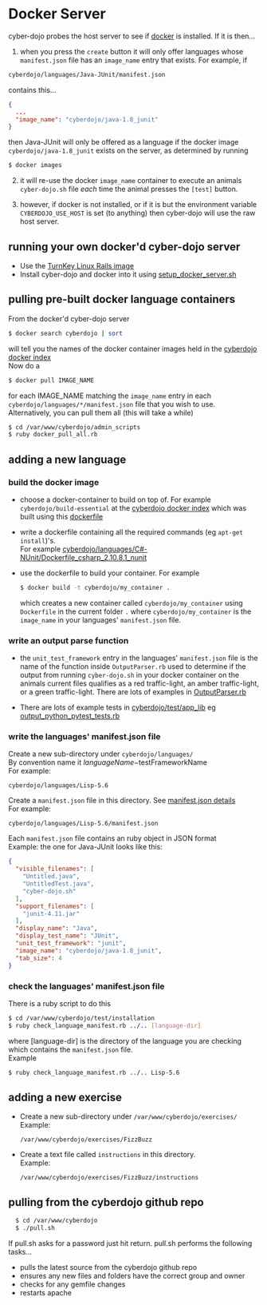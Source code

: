 
Docker Server
=============
cyber-dojo probes the host server to see if [docker](https://www.docker.io/)
is installed. If it is then...

1. when you press the <code>create</code> button it will only offer languages whose <code>manifest.json</code> file
has an <code>image_name</code> entry that exists. For example, if
```bash
cyberdojo/languages/Java-JUnit/manifest.json
```
contains this...
```json
{
  ...
  "image_name": "cyberdojo/java-1.8_junit"
}
```
then Java-JUnit will only be offered as a language
if the docker image `cyberdojo/java-1.8_junit` exists
on the server, as determined by running<br/>
```bash
$ docker images
```

2. it will re-use the docker `image_name` container to execute an animals
`cyber-dojo.sh` file *each* time the animal presses the `[test]` button.

3. however, if docker is not installed, or if it is but the environment variable
`CYBERDOJO_USE_HOST` is set (to anything) then cyber-dojo will use the raw
host server.


running your own docker'd cyber-dojo server
-------------------------------------------
  * Use the [TurnKey Linux Rails image](http://www.turnkeylinux.org/rails)
  * Install cyber-dojo and docker into it using
    [setup_docker_server.sh](https://raw.githubusercontent.com/JonJagger/cyberdojo/master/admin_scripts/setup_docker_server.sh)


pulling pre-built docker language containers
--------------------------------------------
From the docker'd cyber-dojo server
```bash
$ docker search cyberdojo | sort
```
will tell you the names of the docker container images held in the
[cyberdojo docker index](https://index.docker.io/u/cyberdojo/)
<br>Now do a
```bash
$ docker pull IMAGE_NAME
```
for each IMAGE_NAME matching the `image_name` entry in
each `cyberdojo/languages/*/manifest.json` file that you wish to use.
Alternatively, you can pull them all (this will take a while)
```bash
$ cd /var/www/cyberdojo/admin_scripts
$ ruby docker_pull_all.rb
```


adding a new language
---------------------

### build the docker image

  * choose a docker-container to build on top of. For example
    `cyberdojo/build-essential`
    at the [cyberdojo docker index](https://index.docker.io/u/cyberdojo/)
    which was built using this [dockerfile](https://github.com/JonJagger/cyberdojo/blob/master/languages/C-assert/Dockerfile_build_essential)

  * write a dockerfile containing all the
    required commands (eg `apt-get install`)'s.
    <br>For example
    [cyberdojo/languages/C#-NUnit/Dockerfile_csharp_2.10.8.1_nunit](https://github.com/JonJagger/cyberdojo/blob/master/languages/C%23-NUnit/Dockerfile_csharp_2.10.8.1_nunit)

  * use the dockerfile to build your container. For example
    ```bash
    $ docker build -t cyberdojo/my_container .
    ```
    which creates a new container called `cyberdojo/my_container`
    using `Dockerfile` in the current folder `.`
    where `cyberdojo/my_container` is the `image_name` in your
    languages' `manifest.json` file.


### write an output parse function

  * the `unit_test_framework` entry in the languages' `manifest.json`
    file is the name of the function inside `OutputParser.rb`
    used to determine if the output from running `cyber-dojo.sh` in your docker
    container on the animals current files qualifies as a red traffic-light, an amber
    traffic-light, or a green traffic-light.
    There are lots of examples in
    [OutputParser.rb](https://github.com/JonJagger/cyberdojo/blob/master/app/lib/OutputParser.rb)

  * There are lots of example tests in
    [cyberdojo/test/app_lib](https://github.com/JonJagger/cyberdojo/tree/master/test/app_lib)
    eg
    [output_python_pytest_tests.rb](https://github.com/JonJagger/cyberdojo/blob/master/test/app_lib/output_python_pytest_tests.rb)

### write the languages' manifest.json file

Create a new sub-directory under `cyberdojo/languages/`
<br>By convention name it $languageName-$testFrameworkName
<br>For example:
  ```
  cyberdojo/languages/Lisp-5.6
  ```
Create a `manifest.json` file in this directory.
See [manifest.json details](misc.md)
<br>For example:
  ```
  cyberdojo/languages/Lisp-5.6/manifest.json
  ```
Each `manifest.json` file contains an ruby object in JSON format
<br>Example: the one for Java-JUnit looks like this:
```json
{
  "visible_filenames": [
    "Untitled.java",
    "UntitledTest.java",
    "cyber-dojo.sh"
  ],
  "support_filenames": [
    "junit-4.11.jar"
  ],
  "display_name": "Java",
  "display_test_name": "JUnit",
  "unit_test_framework": "junit",
  "image_name": "cyberdojo/java-1.8_junit",
  "tab_size": 4
}
```

### check the languages' manifest.json file
There is a ruby script to do this
```bash
$ cd /var/www/cyberdojo/test/installation
$ ruby check_language_manifest.rb ../.. [language-dir]
```
where [language-dir] is the directory of the language you are checking
which contains the `manifest.json` file.
<br>Example
```bash
$ ruby check_language_manifest.rb ../.. Lisp-5.6
```


adding a new exercise
---------------------
  * Create a new sub-directory under `/var/www/cyberdojo/exercises/`
    <br>Example:
    ```
    /var/www/cyberdojo/exercises/FizzBuzz
    ```
  * Create a text file called `instructions` in this directory.
    <br>Example:
    ```
    /var/www/cyberdojo/exercises/FizzBuzz/instructions
    ```


pulling from the cyberdojo github repo
--------------------------------------
```bash
  $ cd /var/www/cyberdojo
  $ ./pull.sh
```
If pull.sh asks for a password just hit return.
pull.sh performs the following tasks...
  * pulls the latest source from the cyberdojo github repo
  * ensures any new files and folders have the correct group and owner
  * checks for any gemfile changes
  * restarts apache
